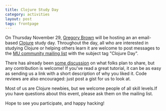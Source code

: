 ```yaml
---
title: Clojure Study Day
category: activities
layout: post
tags: frontpage
---
```


On Thursday November 29, [Gregory Brown][gregory] will be hosting an an 
email-based [Clojure][clojure] study day. Throughout the day, all who are interested 
in studying Clojure or helping others learn it are welcome to post messages to 
the [MU community mailing list][list] with the subject tag "Clojure Day".

There has already been [some discussion][archives] on what folks plan to share,
but any contribution is welcome! If you've read a great tutorial, it can be as
easy as sending us a link with a short description of why you liked it. Code
reviews are also encouraged: just post a gist for us to look at.

Most of us are Clojure newbies, but we welcome people of all skill
levels.If you have questions about this event, please ask them on the mailing
list. 

Hope to see you participate, and happy hacking!

[gregory]:  http://twitter.com/practicingruby
[clojure]:  http://clojure.org/
[list]:     http://lists.mendicantuniversity.org/listinfo.cgi/community-mendicantuniversity.org
[archives]: http://lists.mendicantuniversity.org/pipermail/community-mendicantuniversity.org/Week-of-Mon-20121112/thread.html
